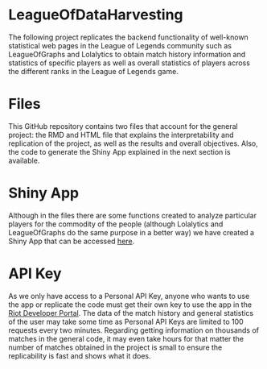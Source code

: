 # LeagueOfDataHarvesting

The following project replicates the backend functionality of well-known statistical web pages in the League of Legends community such as LeagueOfGraphs and Lolalytics to obtain match history information and statistics of specific players as well as overall statistics of players across  the different ranks in the League of Legends game.

# Files

This GitHub repository contains two files that account for the general project: the RMD and HTML file that explains the interpretability and replication of the project, as well as the results and overall objectives. Also, the code to generate the Shiny App explained in the next section is available.

# Shiny App

Although in the files there are some functions created to analyze particular players for the commodity of the people (although Lolalytics and LeagueOfGraphs do the same purpose in a better way) we have created a Shiny App that can be accessed [here](https://bbanyulsuc3m.shinyapps.io/OPGG/).

# API Key
As we only have access to a Personal API Key, anyone who wants to use the app or replicate the code  must get their own key to use the app in the [Riot Developer Portal](https://developer.riotgames.com/). 
The data of the match history and general statistics of the user may take some time as Personal API Keys are limited to 100 requests every two minutes. Regarding getting information on thousands of matches in the general code, it may even take hours for that matter the number of matches obtained in the project is small to ensure the replicability is fast and shows what it does.
